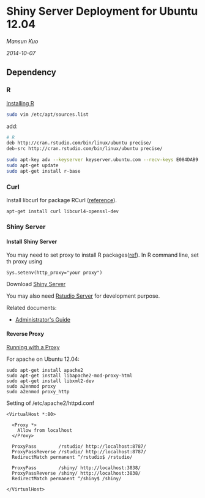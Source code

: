 # Shiny Server Deployment for Ubuntu 12.04
*Mansun Kuo*

*2014-10-07*

## Dependency

### R

[Installing R](http://cran.rstudio.com/bin/linux/ubuntu/README.html)


```bash
sudo vim /etc/apt/sources.list
```

add:

```bash
# R
deb http://cran.rstudio.com/bin/linux/ubuntu precise/
deb-src http://cran.rstudio.com/bin/linux/ubuntu precise/
```

```bash
sudo apt-key adv --keyserver keyserver.ubuntu.com --recv-keys E084DAB9
sudo apt-get update
sudo apt-get install r-base
```

### Curl

Install libcurl for package RCurl ([reference](http://www.omegahat.org/RCurl/FAQ.html)).

```
apt-get install curl libcurl4-openssl-dev
```

### Shiny Server

#### Install Shiny Server

You may need to set proxy to install R packages([ref](http://stackoverflow.com/questions/6467277/proxy-setting-for-r)).
In R command line, set th proxy using

```
Sys.setenv(http_proxy="your proxy")
```

Download [Shiny Server](http://www.rstudio.com/products/shiny/download-server/) 

You may also need [Rstudio Server](http://www.rstudio.com/products/rstudio/download-server/) for development purpose.

Related documents:

- [Administrator's Guide](http://rstudio.github.io/shiny-server/latest/)


#### Reverse Proxy

[Running with a Proxy](https://support.rstudio.com/hc/en-us/articles/200552326-Running-with-a-Proxy)

For apache on Ubuntu 12.04:

```
sudo apt-get install apache2
sudo apt-get install libapache2-mod-proxy-html
sudo apt-get install libxml2-dev
sudo a2enmod proxy
sudo a2enmod proxy_http
```

Setting of /etc/apache2/httpd.conf

```http
<VirtualHost *:80>

  <Proxy *>
    Allow from localhost
  </Proxy>

  ProxyPass        /rstudio/ http://localhost:8787/
  ProxyPassReverse /rstudio/ http://localhost:8787/
  RedirectMatch permanent ^/rstudio$ /rstudio/
  
  ProxyPass        /shiny/ http://localhost:3838/
  ProxyPassReverse /shiny/ http://localhost:3838/
  RedirectMatch permanent ^/shiny$ /shiny/

</VirtualHost>

```
